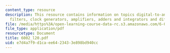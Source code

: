 ```yaml
---
content_type: resource
description: This resource contains information on topics digital-to-analog converters,
  filters, clock generators, amplifiers, adders and integrators and differentiators.
file: /media/https%3A/open-learning-course-data-rc.s3.amazonaws.com/6-002-circuits-and-electronics-spring-2007/e7d4a7f9d1caee6423433e898bd940cc_6002_l20.pdf
file_type: application/pdf
resourcetype: Document
title: 6002_l20.pdf
uid: e7d4a7f9-d1ca-ee64-2343-3e898bd940cc
---
```

